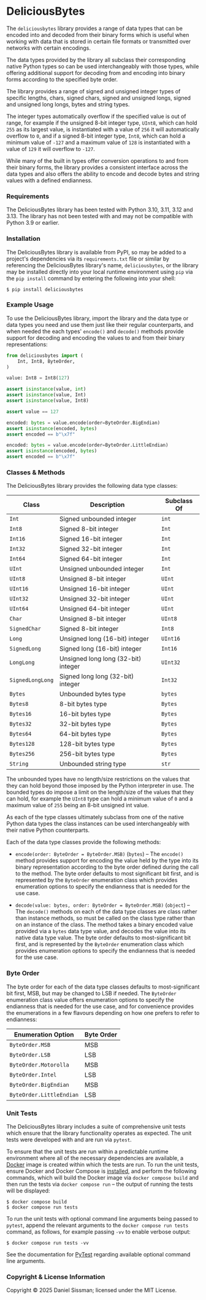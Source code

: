 # DeliciousBytes

The `deliciousbytes` library provides a range of data types that can be encoded into and
decoded from their binary forms which is useful when working with data that is stored in
certain file formats or transmitted over networks with certain encodings.

The data types provided by the library all subclass their corresponding native Python
types so can be used interchangeably with those types, while offering additional support
for decoding from and encoding into binary forms according to the specified byte order.

The library provides a range of signed and unsigned integer types of specific lengths,
chars, signed chars, signed and unsigned longs, signed and unsigned long longs, bytes
and string types.

The integer types automatically overflow if the specified value is out of range, for
example if the unsigned 8-bit integer type, `UInt8`, which can hold `255` as its largest
value, is instantiated with a value of `256` it will automatically overflow to `0`, and
if a signed 8-bit integer type, `Int8`, which can hold a minimum value of `-127` and a
maximum value of `128` is instantiated with a value of `129` it will overflow to `-127`.

While many of the built in types offer conversion operations to and from their binary
forms, the library provides a consistent interface across the data types and also offers
the ability to encode and decode bytes and string values with a defined endianness.

### Requirements

The DeliciousBytes library has been tested with Python 3.10, 3.11, 3.12 and 3.13. The
library has not been tested with and may not be compatible with Python 3.9 or earlier.

### Installation

The DeliciousBytes library is available from PyPI, so may be added to a project's dependencies
via its `requirements.txt` file or similar by referencing the DeliciousBytes library's name,
`deliciousbytes`, or the library may be installed directly into your local runtime environment
using `pip` via the `pip install` command by entering the following into your shell:

	$ pip install deliciousbytes

### Example Usage

To use the DeliciousBytes library, import the library and the data type or data types
you need and use them just like their regular counterparts, and when needed the each
types' `encode()` and `decode()` methods provide support for decoding and encoding the
values to and from their binary representations:

```python
from deliciousbytes import (
    Int, Int8, ByteOrder,
)

value: Int8 = Int8(127)

assert isinstance(value, int)
assert isinstance(value, Int)
assert isinstance(value, Int8)

assert value == 127

encoded: bytes = value.encode(order=ByteOrder.BigEndian)
assert isinstance(encoded, bytes)
assert encoded == b"\x7f"

encoded: bytes = value.encode(order=ByteOrder.LittleEndian)
assert isinstance(encoded, bytes)
assert encoded == b"\x7f"
```

### Classes & Methods

The DeliciousBytes library provides the following data type classes:

| Class            | Description                         | Subclass Of |
|------------------|-------------------------------------|-------------|
| `Int`            | Signed unbounded integer            | `int`       |
| `Int8`           | Signed 8-bit integer                | `Int`       |
| `Int16`          | Signed 16-bit integer               | `Int`       |
| `Int32`          | Signed 32-bit integer               | `Int`       |
| `Int64`          | Signed 64-bit integer               | `Int`       |
| `UInt`           | Unsigned unbounded integer          | `Int`       |
| `UInt8`          | Unsigned 8-bit integer              | `UInt`      |
| `UInt16`         | Unsigned 16-bit integer             | `UInt`      |
| `UInt32`         | Unsigned 32-bit integer             | `UInt`      |
| `UInt64`         | Unsigned 64-bit integer             | `UInt`      |
| `Char`           | Unsigned 8-bit integer              | `UInt8`     |
| `SignedChar`     | Signed 8-bit integer                | `Int8`      |
| `Long`           | Unsigned long (16-bit) integer      | `UInt16`    |
| `SignedLong`     | Signed long (16-bit) integer        | `Int16`     |
| `LongLong`       | Unsigned long long (32-bit) integer | `UInt32`    |
| `SignedLongLong` | Signed long long (32-bit) integer   | `Int32`     |
| `Bytes`          | Unbounded bytes type                | `bytes`     |
| `Bytes8`         | 8-bit bytes type                    | `Bytes`     |
| `Bytes16`        | 16-bit bytes type                   | `Bytes`     |
| `Bytes32`        | 32-bit bytes type                   | `Bytes`     |
| `Bytes64`        | 64-bit bytes type                   | `Bytes`     |
| `Bytes128`       | 128-bit bytes type                  | `Bytes`     |
| `Bytes256`       | 256-bit bytes type                  | `Bytes`     |
| `String`         | Unbounded string type               | `str`       |

The unbounded types have no length/size restrictions on the values that they can hold
beyond those imposed by the Python interpreter in use. The bounded types do impose a
limit on the length/size of the values that they can hold, for example the `UInt8` type
can hold a minimum value of `0` and a maximum value of `255` being an 8-bit unsigned int
value.

As each of the type classes ultimately subclass from one of the native Python data types
the class instances can be used interchangeably with their native Python counterparts.

Each of the data type classes provide the following methods:

 * `encode(order: ByteOrder = ByteOrder.MSB)` (`bytes`) – The `encode()` method provides
support for encoding the value held by the type into its binary representation according
to the byte order defined during the call to the method. The byte order defaults to most
significant bit first, and is represented by the `ByteOrder` enumeration class which
provides enumeration options to specify the endianness that is needed for the use case.
 
 * `decode(value: bytes, order: ByteOrder = ByteOrder.MSB)` (`object`) – The `decode()`
methods on each of the data type classes are class rather than instance methods, so must
be called on the class type rather than on an instance of the class. The method takes a
binary encoded value provided via a `bytes` data type value, and decodes the value into
its native data type value. The byte order defaults to most-significant bit first, and
is represented by the `ByteOrder` enumeration class which provides enumeration options
to specify the endianness that is needed for the use case.

### Byte Order

The byte order for each of the data type classes defaults to most-significant bit first,
MSB, but may be changed to LSB if needed. The `ByteOrder` enumeration class value offers
enumeration options to specify the endianness that is needed for the use case, and for
convenience provides the enumerations in a few flavours depending on how one prefers to
refer to endianness:

| Enumeration Option             | Byte Order |
|--------------------------------|------------|
| `ByteOrder.MSB`                | MSB        |
| `ByteOrder.LSB`                | LSB        |
| `ByteOrder.Motorolla`          | MSB        |
| `ByteOrder.Intel`              | LSB        |
| `ByteOrder.BigEndian`          | MSB        |
| `ByteOrder.LittleEndian`       | LSB        |

### Unit Tests

The DeliciousBytes library includes a suite of comprehensive unit tests which ensure that
the library functionality operates as expected. The unit tests were developed with and are
run via `pytest`.

To ensure that the unit tests are run within a predictable runtime environment where all of the necessary dependencies are available, a [Docker](https://www.docker.com) image is created within which the tests are run. To run the unit tests, ensure Docker and Docker Compose is [installed](https://docs.docker.com/engine/install/), and perform the following commands, which will build the Docker image via `docker compose build` and then run the tests via `docker compose run` – the output of running the tests will be displayed:

```shell
$ docker compose build
$ docker compose run tests
```

To run the unit tests with optional command line arguments being passed to `pytest`, append the relevant arguments to the `docker compose run tests` command, as follows, for example passing `-vv` to enable verbose output:

```shell
$ docker compose run tests -vv
```

See the documentation for [PyTest](https://docs.pytest.org/en/latest/) regarding available optional command line arguments.

### Copyright & License Information

Copyright © 2025 Daniel Sissman; licensed under the MIT License.